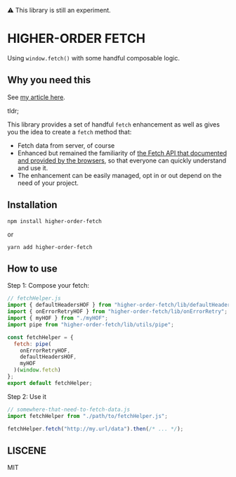 :warning: This library is still an experiment.

# HIGHER-ORDER FETCH

Using `window.fetch()` with some handful composable logic.

## Why you need this

See [my article here](https://medium.com/@rudy.huynh286/higher-order-fetch-a-clean-way-to-enhance-fetch-method-21fc2765f76).

tldr;

This library provides a set of handful `fetch` enhancement as well as gives you the idea to create a `fetch` method that:

- Fetch data from server, of course
- Enhanced but remained the familiarity of [the Fetch API that documented and provided by the browsers](https://developer.mozilla.org/en-US/docs/Web/API/WindowOrWorkerGlobalScope/fetch), so that everyone can quickly understand and use it.
- The enhancement can be easily managed, opt in or out depend on the need of your project.

## Installation

```
npm install higher-order-fetch
```

or

```
yarn add higher-order-fetch
```

## How to use

Step 1: Compose your fetch:

```js
// fetchHelper.js
import { defaultHeadersHOF } from "higher-order-fetch/lib/defaultHeaders";
import { onErrorRetryHOF } from "higher-order-fetch/lib/onErrorRetry";
import { myHOF } from "./myHOF";
import pipe from "higher-order-fetch/lib/utils/pipe";

const fetchHelper = {
  fetch: pipe(
    onErrorRetryHOF,
    defaultHeadersHOF,
    myHOF
  )(window.fetch)
};
export default fetchHelper;
```

Step 2: Use it

```js
// somewhere-that-need-to-fetch-data.js
import fetchHelper from "./path/to/fetchHelper.js";

fetchHelper.fetch("http://my.url/data").then(/* ... */);
```

## LISCENE

MIT
